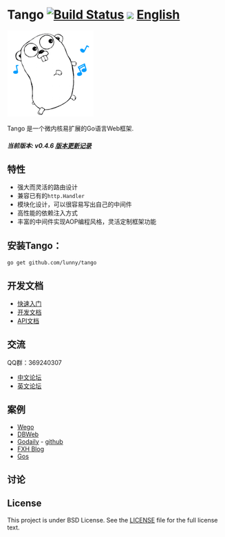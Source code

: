 Tango [![Build Status](https://drone.io/github.com/lunny/tango/status.png)](https://drone.io/github.com/lunny/tango/latest) [![](http://gocover.io/_badge/github.com/lunny/tango)](http://gocover.io/github.com/lunny/tango) [English](README.md)
=======================

![Tango Logo](logo.png)

Tango 是一个微内核易扩展的Go语言Web框架.

##### 当前版本: v0.4.6   [版本更新记录](https://github.com/lunny/tango/releases)

## 特性

- 强大而灵活的路由设计
- 兼容已有的`http.Handler`
- 模块化设计，可以很容易写出自己的中间件
- 高性能的依赖注入方式
- 丰富的中间件实现AOP编程风格，灵活定制框架功能

## 安装Tango：
    go get github.com/lunny/tango

## 开发文档
- [快速入门](https://github.com/lunny/tango/wiki/ZH_Home)
- [开发文档](https://github.com/lunny/tango/wiki/ZH_Home)
- [API文档](https://gowalker.org/github.com/lunny/tango)

## 交流
QQ群：369240307
- [中文论坛](https://groups.google.com/forum/#!forum/go-tango)
- [英文论坛](https://groups.google.com/forum/#!forum/go-tango)

## 案例
- [Wego](https://github.com/go-tango/wego)
- [DBWeb](https://github.com/go-xorm/dbweb)
- [Godaily](http://godaily.org) - [github](https://github.com/godaily/news)
- [FXH Blog](https://github.com/gofxh/blog)
- [Gos](https://github.com/go-tango/gos)

## 讨论

## License
This project is under BSD License. See the [LICENSE](LICENSE) file for the full license text.

